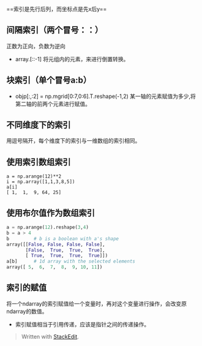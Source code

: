 ==索引是先行后列，而坐标点是先x后y==
## 间隔索引（两个冒号：：）
正数为正向，负数为逆向
- array.[::-1]
将元组内的元素，来进行倒置转换。
## 块索引（单个冒号a:b）
- objp[:,:2] = np.mgrid[0:7,0:6].T.reshape(-1,2)
某一轴的元素赋值为多少,将第二轴的前两个元素进行赋值。
## 不同维度下的索引
用逗号隔开，每个维度下的索引与一维数组的索引相同。
## 使用索引数组索引
```
a = np.arange(12)**2
i = np.array([1,1,3,8,5])
a[i]
[ 1,  1,  9, 64, 25]
```
## 使用布尔值作为数组索引
```py
a = np.arange(12).reshape(3,4)
b = a > 4
b         # b is a boolean with a's shape
array([[False, False, False, False],
       [False,  True,  True,  True],
       [ True,  True,  True,  True]])
a[b]      # 1d array with the selected elements
array([ 5,  6,  7,  8,  9, 10, 11])
```
## 索引的赋值
将一个ndarray的索引赋值给一个变量时，再对这个变量进行操作，会改变原ndarray的数值。
- 索引赋值相当于引用传递，应该是指针之间的传递操作。
> Written with [StackEdit](https://stackedit.io/).
<!--stackedit_data:
eyJoaXN0b3J5IjpbMTQ5NTg3MjEzNyw0NDY0MTIyMTUsMTg0Nz
g3OTU4MCwxMDY2MDY4OTg1XX0=
-->
